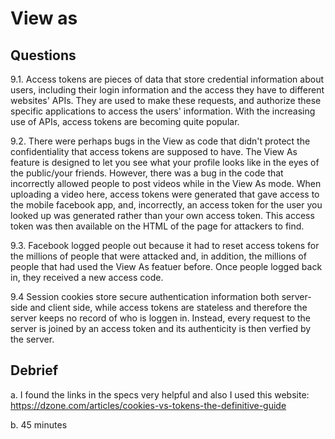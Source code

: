# View as

## Questions

9.1. Access tokens are pieces of data that store credential information about users, including their login information and the access they have
to different websites' APIs. They are used to make these requests, and authorize these specific applications to access the users' information.
With the increasing use of APIs, access tokens are becoming quite popular.

9.2. There were perhaps bugs in the View as code that didn't protect the confidentiality that access tokens are supposed to have. The View As
feature is designed to let you see what your profile looks like in the eyes of the public/your friends. However, there was a bug in the code
that incorrectly allowed people to post videos while in the View As mode. When uploading a video here, access tokens were generated that
gave access to the mobile facebook app, and, incorrectly, an access token for the user you looked up was generated rather than your own access
token. This access token was then available on the HTML of the page for attackers to find.

9.3. Facebook logged people out because it had to reset access tokens for the millions of people that were attacked and, in addition, the millions of people that had
used the View As featuer before. Once people logged back in, they received a new access code.

9.4 Session cookies store secure authentication information both server-side and client side, while access tokens are stateless and
therefore the server keeps no record of who is loggen in. Instead, every request to the server is joined by an access token and its authenticity
is then verfied by the server.

## Debrief
a. I found the links in the specs very helpful and also I used this website: https://dzone.com/articles/cookies-vs-tokens-the-definitive-guide

b. 45 minutes